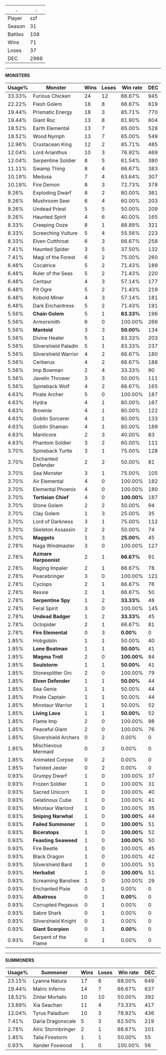 .|.
|-|-
Player|szf
Season|31
Battles|108
Wins|71
Loses|37
DEC|2966

---
**MONSTERS**

Usage%|Monster|Wins|Loses|Win rate|DEC|
-|-|-|-|-|-|
33.33%|Furious Chicken|24|12|66.67%|945|
22.22%|Flesh Golem|16|8|66.67%|619|
19.44%|Prismatic Energy|18|3|85.71%|770|
19.44%|Giant Roc|13|8|61.90%|604|
18.52%|Earth Elemental|13|7|65.00%|528|
18.52%|Wood Nymph|13|7|65.00%|549|
12.96%|Crustacean King|12|2|85.71%|485|
12.04%|Lord Arianthus|10|3|76.92%|469|
12.04%|Serpentine Soldier|8|5|61.54%|380|
11.11%|Swamp Thing|8|4|66.67%|383|
10.19%|Medusa|7|4|63.64%|307|
10.19%|Fire Demon|8|3|72.73%|378|
9.26%|Exploding Dwarf|8|2|80.00%|361|
9.26%|Mushroom Seer|6|4|60.00%|203|
9.26%|Undead Priest|5|5|50.00%|209|
9.26%|Haunted Spirit|4|6|40.00%|165|
8.33%|Creeping Ooze|8|1|88.89%|321|
8.33%|Screeching Vulture|5|4|55.56%|223|
8.33%|Elven Cutthroat|6|3|66.67%|258|
7.41%|Haunted Spider|3|5|37.50%|132|
7.41%|Magi of the Forest|6|2|75.00%|260|
6.48%|Cocatrice|5|2|71.43%|189|
6.48%|Ruler of the Seas|5|2|71.43%|220|
6.48%|Centaur|4|3|57.14%|177|
6.48%|Pit Ogre|5|2|71.43%|219|
6.48%|Kobold Miner|4|3|57.14%|181|
6.48%|Dark Enchantress|5|2|71.43%|191|
5.56%|**Chain Golem**|5|1|**83.33%**|196|
5.56%|Armorsmith|6|0|100.00%|266|
5.56%|**Mantoid**|3|3|**50.00%**|134|
5.56%|Divine Healer|5|1|83.33%|203|
5.56%|Silvershield Paladin|5|1|83.33%|237|
5.56%|Silvershield Warrior|4|2|66.67%|180|
5.56%|Cerberus|4|2|66.67%|188|
5.56%|Imp Bowman|2|4|33.33%|90|
5.56%|Javelin Thrower|3|3|50.00%|111|
5.56%|Spineback Wolf|4|2|66.67%|165|
4.63%|Pirate Archer|5|0|100.00%|187|
4.63%|Hydra|4|1|80.00%|167|
4.63%|Brownie|4|1|80.00%|122|
4.63%|Goblin Sorcerer|4|1|80.00%|133|
4.63%|Goblin Shaman|4|1|80.00%|189|
4.63%|Manticore|2|3|40.00%|83|
4.63%|Phantom Soldier|3|2|60.00%|111|
3.70%|Spineback Turtle|3|1|75.00%|128|
3.70%|Enchanted Defender|2|2|50.00%|81|
3.70%|Sea Monster|3|1|75.00%|105|
3.70%|Air Elemental|4|0|100.00%|182|
3.70%|Elemental Phoenix|4|0|100.00%|180|
3.70%|**Tortisian Chief**|4|0|**100.00%**|187|
3.70%|Stone Golem|2|2|50.00%|94|
3.70%|Clay Golem|1|3|25.00%|35|
3.70%|Lord of Darkness|3|1|75.00%|112|
3.70%|Skeleton Assassin|2|2|50.00%|74|
3.70%|**Maggots**|1|3|**25.00%**|45|
2.78%|Naga Windmaster|3|0|100.00%|127|
2.78%|**Azmare Harpoonist**|2|1|**66.67%**|91|
2.78%|Raging Impaler|2|1|66.67%|78|
2.78%|Peacebringer|3|0|100.00%|121|
2.78%|Cyclops|2|1|66.67%|76|
2.78%|Rexxie|2|1|66.67%|50|
2.78%|**Serpentine Spy**|1|2|**33.33%**|48|
2.78%|Feral Spirit|3|0|100.00%|145|
2.78%|**Undead Badger**|1|2|**33.33%**|45|
2.78%|Octopider|2|1|66.67%|81|
2.78%|**Fire Elemental**|0|3|**0.00%**|0|
1.85%|Hobgoblin|1|1|50.00%|40|
1.85%|**Lone Boatman**|1|1|**50.00%**|41|
1.85%|**Magma Troll**|2|0|**100.00%**|84|
1.85%|**Soulstorm**|1|1|**50.00%**|41|
1.85%|Stonesplitter Orc|2|0|100.00%|79|
1.85%|**Elven Defender**|1|1|**50.00%**|44|
1.85%|Sea Genie|1|1|50.00%|44|
1.85%|Pirate Captain|1|1|50.00%|44|
1.85%|Minotaur Warrior|1|1|50.00%|52|
1.85%|**Living Lava**|1|1|**50.00%**|52|
1.85%|Flame Imp|2|0|100.00%|98|
1.85%|Peaceful Giant|2|0|100.00%|76|
1.85%|Silvershield Archers|0|2|0.00%|0|
1.85%|Mischievous Mermaid|0|2|0.00%|0|
1.85%|Animated Corpse|0|2|0.00%|0|
1.85%|Twisted Jester|0|2|0.00%|0|
0.93%|Grumpy Dwarf|1|0|100.00%|37|
0.93%|Frozen Soldier|1|0|100.00%|31|
0.93%|Sacred Unicorn|1|0|100.00%|40|
0.93%|Gelatinous Cube|1|0|100.00%|41|
0.93%|Minotaur Warlord|1|0|100.00%|35|
0.93%|**Sniping Narwhal**|1|0|**100.00%**|44|
0.93%|**Failed Summoner**|1|0|**100.00%**|51|
0.93%|**Biceratops**|1|0|**100.00%**|52|
0.93%|**Feasting Seaweed**|1|0|**100.00%**|50|
0.93%|Fire Beetle|1|0|100.00%|45|
0.93%|Black Dragon|1|0|100.00%|42|
0.93%|Silvershield Bard|1|0|100.00%|51|
0.93%|**Herbalist**|1|0|**100.00%**|51|
0.93%|Screaming Banshee|1|0|100.00%|29|
0.93%|Enchanted Pixie|0|1|0.00%|0|
0.93%|**Albatross**|0|1|**0.00%**|0|
0.93%|Corrupted Pegasus|0|1|0.00%|0|
0.93%|Sabre Shark|0|1|0.00%|0|
0.93%|Silvershield Knight|0|1|0.00%|0|
0.93%|**Giant Scorpion**|0|1|**0.00%**|0|
0.93%|Serpent of the Flame|0|1|0.00%|0|

---
**SUMMONERS**

Usage%|Summoner|Wins|Loses|Win rate|DEC|
-|-|-|-|-|-|
23.15%|Lyanna Natura|17|8|68.00%|649|
19.44%|Malric Inferno|14|7|66.67%|637|
18.52%|Zintar Mortalis|10|10|50.00%|392|
13.89%|Xia Seachan|11|4|73.33%|417|
12.04%|Tyrus Paladium|10|3|76.92%|436|
7.41%|Daria Dragonscale|5|3|62.50%|219|
2.78%|Alric Stormbringer|2|1|66.67%|101|
1.85%|Talia Firestorm|1|1|50.00%|55|
0.93%|Xander Foxwood|1|0|100.00%|56|
